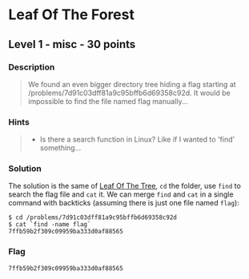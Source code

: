 # Leaf Of The Forest
## Level 1 - misc - 30 points

### Description
> We found an even bigger directory tree hiding a flag starting at /problems/7d91c03dff81a9c95bffb6d69358c92d. It would be impossible to find the file named flag manually...

### Hints
> * Is there a search function in Linux? Like if I wanted to 'find' something...

### Solution

The solution is the same of [Leaf Of The Tree](../leaf-of-the-tree), `cd` the folder, use `find` to search the flag file and `cat` it. We can merge `find` and `cat` in a single command with backticks (assuming there is just one file named `flag`):

```
$ cd /problems/7d91c03dff81a9c95bffb6d69358c92d
$ cat `find -name flag`
7ffb59b2f309c09959ba333d0af88565
```

### Flag
```
7ffb59b2f309c09959ba333d0af88565
```